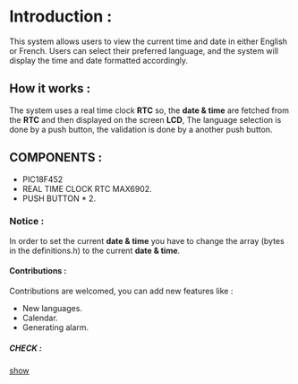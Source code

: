 # Introduction :
This system allows users to view the current time and date in either English or French. Users can select their preferred language, and the system will display the time and date formatted accordingly.
## How it works : 
The system uses a real time clock **RTC** so, the **date & time** are fetched from the **RTC** and then displayed on the screen **LCD**, The language selection is done by a push button, the validation is done by a another push button.
## COMPONENTS :
- PIC18F452
- REAL TIME CLOCK RTC MAX6902.
- PUSH BUTTON * 2.

### Notice :
In order to set the current **date & time** you have to change the array (bytes in the definitions.h) to the current **date & time**.

#### Contributions :
Contributions are welcomed, you can add new features like :

- New languages.
- Calendar.
- Generating alarm.

##### CHECK :
[show](https://github.com/Quanoom/System/blob/main/show.mp4)

